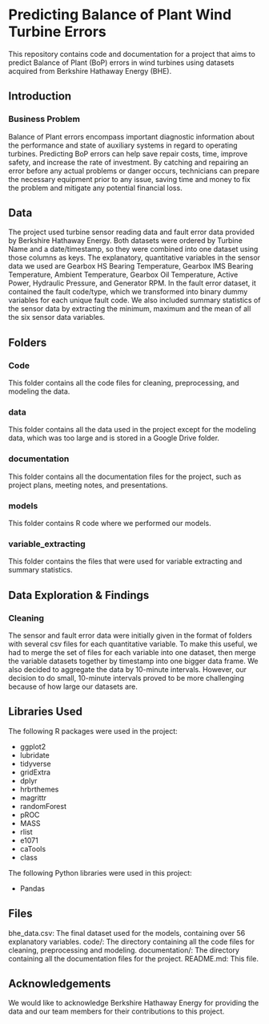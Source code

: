 # Predicting Balance of Plant Wind Turbine Errors 

This repository contains code and documentation for a project that aims to predict Balance of Plant (BoP) errors in wind turbines using datasets acquired from Berkshire Hathaway Energy (BHE).

## Introduction
### Business Problem
Balance of Plant errors encompass important diagnostic information about the performance and state of auxiliary systems in regard to operating turbines. Predicting BoP errors can help save repair costs, time, improve safety, and increase the rate of investment. By catching and repairing an error before any actual problems or danger occurs, technicians can prepare the necessary equipment prior to any issue, saving time and money to fix the problem and mitigate any potential financial loss.

## Data
The project used turbine sensor reading data and fault error data provided by Berkshire Hathaway Energy. Both datasets were ordered by Turbine Name and a date/timestamp, so they were combined into one dataset using those columns as keys. The explanatory, quantitative variables in the sensor data we used are Gearbox HS Bearing Temperature, Gearbox IMS Bearing Temperature, Ambient Temperature, Gearbox Oil Temperature, Active Power, Hydraulic Pressure, and Generator RPM. In the fault error dataset, it contained the fault code/type, which we transformed into binary dummy variables for each unique fault code. We also included summary statistics of the sensor data by extracting the minimum, maximum and the mean of all the six sensor data variables.

## Folders

### Code
This folder contains all the code files for cleaning, preprocessing, and modeling the data.

### data
This folder contains all the data used in the project except for the modeling data, which was too large and is stored in a Google Drive folder.

### documentation
This folder contains all the documentation files for the project, such as project plans, meeting notes, and presentations.

### models
This folder contains R code where we performed our models.

### variable_extracting
This folder contains the files that were used for variable extracting and summary statistics.


## Data Exploration & Findings
### Cleaning
The sensor and fault error data were initially given in the format of folders with several csv files for each quantitative variable. To make this useful, we had to merge the set of files for each variable into one dataset, then merge the variable datasets together by timestamp into one bigger data frame. We also decided to aggregate the data by 10-minute intervals. However, our decision to do small, 10-minute intervals proved to be more challenging because of how large our datasets are.

## Libraries Used
The following R packages were used in the project:

- ggplot2
- lubridate
- tidyverse
- gridExtra
- dplyr
- hrbrthemes
- magrittr
- randomForest
- pROC
- MASS
- rlist
- e1071
- caTools
- class

The following Python libraries were used in this project:

- Pandas
 
## Files

bhe_data.csv: The final dataset used for the models, containing over 56 explanatory variables.
code/: The directory containing all the code files for cleaning, preprocessing and modeling.
documentation/: The directory containing all the documentation files for the project.
README.md: This file.

## Acknowledgements
We would like to acknowledge Berkshire Hathaway Energy for providing the data and our team members for their contributions to this project.

